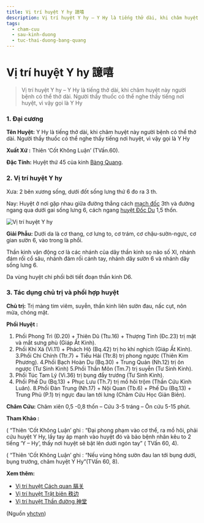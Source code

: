 ```yaml
---
title: Vị trí huyệt Y hy 譩嘻
description: Vị trí huyệt Y hy – Y Hy là tiếng thở dài, khi châm huyệt này người bệnh có thể thở dài. Người thầy thuốc có thể nghe thấy tiếng nơi huyệt, vì vậy gọi là Y Hy
tags:
  - cham-cuu
  - sau-kinh-duong
  - tuc-thai-duong-bang-quang
---
```


# Vị trí huyệt Y hy 譩嘻 

> Vị trí huyệt Y hy – Y Hy là tiếng thở dài, khi châm huyệt này người bệnh có thể thở dài. Người thầy thuốc có thể nghe thấy tiếng nơi huyệt, vì vậy gọi là Y Hy

### 1. Đại cương

**Tên Huyệt:** Y Hy là tiếng thở dài, khi châm huyệt này người bệnh có thể thở dài. Người thầy thuốc có thể nghe thấy tiếng nơi huyệt, vì vậy gọi là Y Hy

**Xuất Xứ :** Thiên ‘Cốt Không Luận’ (TVấn.60).

**Đặc Tính:** Huyệt thứ 45 của kinh [Bàng Quang](/yhctvn/kinh-tuc-thai-duong-bang-quang/).

### 2. Vị trí huyệt Y hy

Xưa: 2 bên xương sống, dưới đốt sống lưng thứ 6 đo ra 3 th.

Nay: Huyệt ở nơi gặp nhau giữa đường thẳng cách [mạch đốc](/yhctvn/dai-cuong-mach-doc/) 3th và đường ngang qua dưới gai sống lưng 6, cách ngang [huyệt Đốc Du](/yhctvn/vi-tri-huyet-doc-du-%e7%9d%a3%e4%bf%9e/) 1,5 thốn.

![Vị trí huyệt Y hy](/imgs/yhctvn/huyet-y-hy-300x169.jpg)

**Giải Phẫu:** Dưới da là cơ thang, cơ lưng to, cơ trám, cơ chậu-sườn-ngực, cơ gian sườn 6, vào trong là phổi.

Thần kinh vận động cơ là các nhánh của dây thần kinh sọ não số XI, nhánh đám rối cổ sâu, nhánh đám rối cánh tay, nhánh dây sườn 6 và nhánh dây sống lưng 6.

Da vùng huyệt chi phối bởi tiết đoạn thần kinh D6.

### 3. Tác dụng chủ trị và phối hợp huyệt

**Chủ trị:** Trị màng tim viêm, suyễn, thần kinh liên sườn đau, nấc cụt, nôn mửa, chóng mặt.

**Phối Huyệt :**

1. Phối Phong Trì (Đ.20) + Thiên Dũ (Ttu.16) + Thượng Tinh (Đc.23) trị mặt và mắt sưng phù (Giáp Ất Kinh).
2. Phối Khí Xá (Vi.11) + Phách Hộ (Bq.42) trị ho khí nghịch (Giáp Ất Kinh). 3.Phối Chi Chính (Ttr.7) + Tiểu Hải (Ttr.8) trị phong ngược (Thiên Kim Phương). 4.Phối Bạch Hoàn Du (Bq.30) + Trung Quản (Nh.12) trị ôn ngược (Tư Sinh Kinh) 5.Phối Thần Môn (Tm.7) trị suyễn (Tư Sinh Kinh).
3. Phối Túc Tam Lý (Vi.36) trị bụng đầy trướng (Tư Sinh Kinh).
4. Phối Phế Du (Bq.13) + Phục Lưu (Th.7) trị mồ hôi trộm (Thần Cứu Kinh Luân). 8.Phối Đàn Trung (Nh.17) + Nội Quan (Tb.6) + Phế Du (Bq.13) + Trung Phủ (P.1) trị ngực đau lan tới lưng (Châm Cứu Học Giản Biên).

**Châm Cứu:** Châm xiên 0,5 -0,8 thốn – Cứu 3-5 tráng – Ôn cứu 5-15 phút.

**Tham Khảo :**

( “Thiên ‘Cốt Không Luận’ ghi : “Đại phong phạm vào cơ thể, ra mồ hôi, phải cứu huyệt Y Hy, lấy tay áp mạnh vào huyệt đó và bảo bệnh nhân kêu to 2 tiếng ‘Y – Hy’, thấy nơi huyệt sẽ bật lên dưới ngón tay” ( TVấn 60, 4).

( “Thiên ‘Cốt Không Luận’ ghi : “Nếu vùng hông sườn đau lan tới bụng dưới, bụng trướng, châm huyệt Y Hy”(TVấn 60, 8).

**Xem thêm:**

* [Vị trí huyệt Cách quan 膈关](/yhctvn/vi-tri-huyet-cach-quan-%e8%86%88%e5%85%b3/)
* [Vị trí huyệt Trật biên 秩边](/yhctvn/vi-tri-huyet-trat-bien-%e7%a7%a9%e8%be%b9/)
* [Vị trí huyệt Thần đường 神堂](/yhctvn/vi-tri-huyet-than-duong-%e7%a5%9e%e5%a0%82/)

(Nguồn <a href="https://yhctvn.com/vi-tri-huyet-y-hy-譩嘻/" target="_blank">yhctvn</a>)
